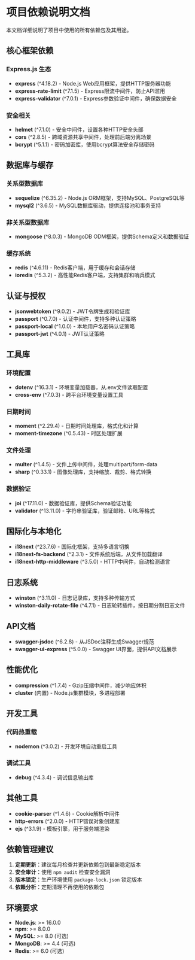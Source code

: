 # 项目依赖说明文档

本文档详细说明了项目中使用的所有依赖包及其用途。

## 核心框架依赖

### Express.js 生态
- **express** (^4.18.2) - Node.js Web应用框架，提供HTTP服务器功能
- **express-rate-limit** (^7.1.5) - Express限流中间件，防止API滥用
- **express-validator** (^7.0.1) - Express参数验证中间件，确保数据安全

### 安全相关
- **helmet** (^7.1.0) - 安全中间件，设置各种HTTP安全头部
- **cors** (^2.8.5) - 跨域资源共享中间件，处理前后端分离场景
- **bcrypt** (^5.1.1) - 密码加密库，使用bcrypt算法安全存储密码

## 数据库与缓存

### 关系型数据库
- **sequelize** (^6.35.2) - Node.js ORM框架，支持MySQL、PostgreSQL等
- **mysql2** (^3.6.5) - MySQL数据库驱动，提供连接池和事务支持

### 非关系型数据库
- **mongoose** (^8.0.3) - MongoDB ODM框架，提供Schema定义和数据验证

### 缓存系统
- **redis** (^4.6.11) - Redis客户端，用于缓存和会话存储
- **ioredis** (^5.3.2) - 高性能Redis客户端，支持集群和哨兵模式

## 认证与授权
- **jsonwebtoken** (^9.0.2) - JWT令牌生成和验证库
- **passport** (^0.7.0) - 认证中间件，支持多种认证策略
- **passport-local** (^1.0.0) - 本地用户名密码认证策略
- **passport-jwt** (^4.0.1) - JWT认证策略

## 工具库

### 环境配置
- **dotenv** (^16.3.1) - 环境变量加载器，从.env文件读取配置
- **cross-env** (^7.0.3) - 跨平台环境变量设置工具

### 日期时间
- **moment** (^2.29.4) - 日期时间处理库，格式化和计算
- **moment-timezone** (^0.5.43) - 时区处理扩展

### 文件处理
- **multer** (^1.4.5) - 文件上传中间件，处理multipart/form-data
- **sharp** (^0.33.1) - 图像处理库，支持缩放、裁剪、格式转换

### 数据验证
- **joi** (^17.11.0) - 数据验证库，提供Schema验证功能
- **validator** (^13.11.0) - 字符串验证库，验证邮箱、URL等格式

## 国际化与本地化
- **i18next** (^23.7.6) - 国际化框架，支持多语言切换
- **i18next-fs-backend** (^2.3.1) - 文件系统后端，从文件加载翻译
- **i18next-http-middleware** (^3.5.0) - HTTP中间件，自动检测语言

## 日志系统
- **winston** (^3.11.0) - 日志记录库，支持多种传输方式
- **winston-daily-rotate-file** (^4.7.1) - 日志轮转插件，按日期分割日志文件

## API文档
- **swagger-jsdoc** (^6.2.8) - 从JSDoc注释生成Swagger规范
- **swagger-ui-express** (^5.0.0) - Swagger UI界面，提供API文档展示

## 性能优化
- **compression** (^1.7.4) - Gzip压缩中间件，减少响应体积
- **cluster** (内置) - Node.js集群模块，多进程部署

## 开发工具

### 代码热重载
- **nodemon** (^3.0.2) - 开发环境自动重启工具

### 调试工具
- **debug** (^4.3.4) - 调试信息输出库

## 其他工具
- **cookie-parser** (^1.4.6) - Cookie解析中间件
- **http-errors** (^2.0.0) - HTTP错误对象创建库
- **ejs** (^3.1.9) - 模板引擎，用于服务端渲染

## 依赖管理建议

1. **定期更新**：建议每月检查并更新依赖包到最新稳定版本
2. **安全审计**：使用 `npm audit` 检查安全漏洞
3. **版本锁定**：生产环境使用 `package-lock.json` 锁定版本
4. **依赖分析**：定期清理不再使用的依赖包

## 环境要求

- **Node.js**: >= 16.0.0
- **npm**: >= 8.0.0
- **MySQL**: >= 8.0 (可选)
- **MongoDB**: >= 4.4 (可选)
- **Redis**: >= 6.0 (可选)
